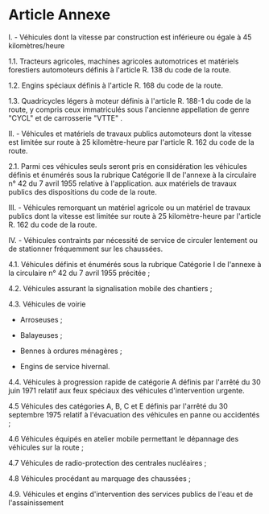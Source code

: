 # Article Annexe

I. - Véhicules dont la vitesse par construction est inférieure ou égale à 45 kilomètres/heure

1.1. Tracteurs agricoles, machines agricoles automotrices et matériels forestiers automoteurs définis à l'article R. 138 du code de la route.

1.2. Engins spéciaux définis à l'article R. 168 du code de la route.

1.3. Quadricycles légers à moteur définis à l'article R. 188-1 du code de la route, y compris ceux immatriculés sous l'ancienne appellation de genre "CYCL" et de carrosserie "VTTE" .

II. - Véhicules et matériels de travaux publics automoteurs dont la vitesse est limitée sur route à 25 kilomètre-heure par l'article R. 162 du code de la route.

2.1. Parmi ces véhicules seuls seront pris en considération les véhicules définis et énumérés sous la rubrique Catégorie II de l'annexe à la circulaire n° 42 du 7 avril 1955 relative à l'application. aux matériels de travaux publics des dispositions du code de la route.

III. - Véhicules remorquant un matériel agricole ou un matériel de travaux publics dont la vitesse est limitée sur route à 25 kilomètre-heure par l'article R. 162 du code de la route.

IV. - Véhicules contraints par nécessité de service de circuler lentement ou de stationner fréquemment sur les chaussées.

4.1. Véhicules définis et énumérés sous la rubrique Catégorie I de l'annexe à la circulaire n° 42 du 7 avril 1955 précitée ;

4.2. Véhicules assurant la signalisation mobile des chantiers ;

4.3. Véhicules de voirie

- Arroseuses ;

- Balayeuses ;

- Bennes à ordures ménagères ;

- Engins de service hivernal.

4.4. Véhicules à progression rapide de catégorie A définis par l'arrêté du 30 juin 1971 relatif aux feux spéciaux des véhicules d'intervention urgente.

4.5 Véhicules des catégories A, B, C et E définis par l'arrêté du 30 septembre 1975 relatif à l'évacuation des véhicules en panne ou accidentés ;

4.6 Véhicules équipés en atelier mobile permettant le dépannage des véhicules sur la route ;

4.7 Véhicules de radio-protection des centrales nucléaires ;

4.8 Véhicules procédant au marquage des chaussées ;

4.9. Véhicules et engins d'intervention des services publics de l'eau et de l'assainissement

